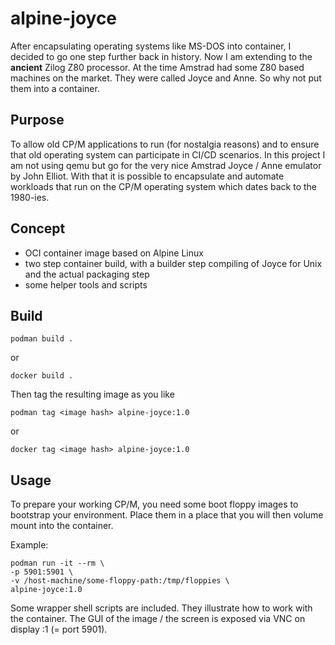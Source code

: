 # alpine-joyce

After encapsulating operating systems like MS-DOS into container, I decided to go one step further back in history. Now I am extending to the **ancient** Zilog Z80 processor. At the time Amstrad had some Z80 based machines on the market. They were called Joyce and Anne. So why not put them into a container.

## Purpose

To allow old CP/M applications to run (for nostalgia reasons) and to ensure that old operating system can participate in CI/CD scenarios. In this project I am not using qemu but go for the very nice Amstrad Joyce / Anne emulator by John Elliot. With that it is possible to encapsulate and automate workloads that run on the CP/M operating system which dates back to the 1980-ies.

## Concept

- OCI container image based on Alpine Linux
- two step container build, with a builder step compiling of Joyce for Unix and the actual packaging step
- some helper tools and scripts

## Build

    podman build .
or

    docker build .

Then tag the resulting image as you like

    podman tag <image hash> alpine-joyce:1.0
or

    docker tag <image hash> alpine-joyce:1.0

## Usage

To prepare your working CP/M, you need some boot floppy images to bootstrap your environment. Place them in a place that you will then volume mount into the container.

Example:

    podman run -it --rm \
    -p 5901:5901 \
    -v /host-machine/some-floppy-path:/tmp/floppies \
    alpine-joyce:1.0

Some wrapper shell scripts are included. They illustrate how to work with the container. The GUI of the image / the screen is exposed via VNC on display :1 (= port 5901).
